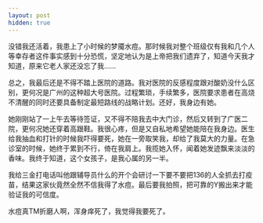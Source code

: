 ```yaml
---
layout: post
hidden: true
---
```


没错我还活着，我患上了小时候的梦魇水痘。那时候我对整个班级仅有我和几个人等幸存者这件事实感到十分恐慌，坚定地认为是上帝把我们遗弃了，知道今天我才知道，原来它老人家还没忘了我……

总之，我最后还是不得不踏上医院的道路。我对医院的反感程度跟对酸奶没什么区别，更何况是广州的这种超大号医院。过程繁琐，手续繁多，医院要求患者在高烧不清醒的同时还要具备制定最短路线的战略计划。还好，我身边有她。

她刚刚站了一上午去等待签证，又不得不陪我去中大门诊，然后又转到了广医二院，更何况她还穿着高跟鞋。我很心疼，但是又自私地希望她能陪在我身边。医生给我抽血和打针的时候我吓得要死，她在一旁取笑我，却给了我莫大的力量。在急诊室的时候，她终于累到不行，倚在我肩上。我揽她入怀，闻着她发迹飘来淡淡的香味。我终于知道，这个女孩子，是我心属的另一半。

我给三金打电话叫他跟辅导员什么的开个会研讨一下要不要把136的人全抓去打疫苗，结果这家伙竟然全然不信我得了水痘。最后要我拍照，把可靠的Y搬出来才能验证我的可信度。

水痘真TM折磨人啊，浑身痒死了，我觉得我要死了。